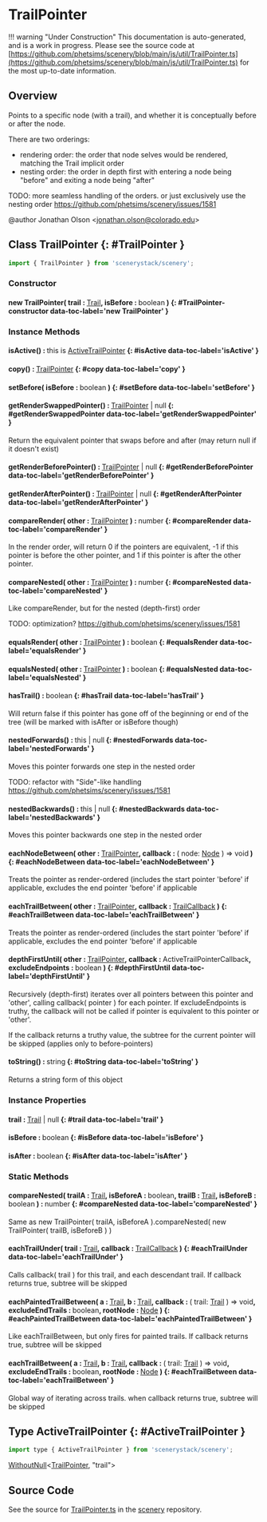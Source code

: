 # TrailPointer

!!! warning "Under Construction"
    This documentation is auto-generated, and is a work in progress. Please see the source code at
    [https://github.com/phetsims/scenery/blob/main/js/util/TrailPointer.ts](https://github.com/phetsims/scenery/blob/main/js/util/TrailPointer.ts) for the most up-to-date information.

## Overview

Points to a specific node (with a trail), and whether it is conceptually before or after the node.

There are two orderings:
- rendering order: the order that node selves would be rendered, matching the Trail implicit order
- nesting order:   the order in depth first with entering a node being "before" and exiting a node being "after"

TODO: more seamless handling of the orders. or just exclusively use the nesting order https://github.com/phetsims/scenery/issues/1581

@author Jonathan Olson &lt;jonathan.olson@colorado.edu&gt;

## Class TrailPointer {: #TrailPointer }


```js
import { TrailPointer } from 'scenerystack/scenery';
```
### Constructor

#### new TrailPointer( trail : <span style="font-weight: 400;">[Trail](../scenery/Trail.md)</span>, isBefore : <span style="font-weight: 400;"><span style="color: hsla(calc(var(--md-hue) + 180deg),80%,40%,1);">boolean</span></span> ) {: #TrailPointer-constructor data-toc-label='new TrailPointer' }

### Instance Methods

#### isActive() : <span style="font-weight: 400;"><span style="color: hsla(calc(var(--md-hue) + 180deg),80%,40%,1);">this</span> is [ActiveTrailPointer](../scenery/TrailPointer.md#ActiveTrailPointer)</span> {: #isActive data-toc-label='isActive' }

#### copy() : <span style="font-weight: 400;">[TrailPointer](../scenery/TrailPointer.md)</span> {: #copy data-toc-label='copy' }

#### setBefore( isBefore : <span style="font-weight: 400;"><span style="color: hsla(calc(var(--md-hue) + 180deg),80%,40%,1);">boolean</span></span> ) {: #setBefore data-toc-label='setBefore' }

#### getRenderSwappedPointer() : <span style="font-weight: 400;">[TrailPointer](../scenery/TrailPointer.md) | <span style="color: hsla(calc(var(--md-hue) + 180deg),80%,40%,1);">null</span></span> {: #getRenderSwappedPointer data-toc-label='getRenderSwappedPointer' }

Return the equivalent pointer that swaps before and after (may return null if it doesn't exist)

#### getRenderBeforePointer() : <span style="font-weight: 400;">[TrailPointer](../scenery/TrailPointer.md) | <span style="color: hsla(calc(var(--md-hue) + 180deg),80%,40%,1);">null</span></span> {: #getRenderBeforePointer data-toc-label='getRenderBeforePointer' }

#### getRenderAfterPointer() : <span style="font-weight: 400;">[TrailPointer](../scenery/TrailPointer.md) | <span style="color: hsla(calc(var(--md-hue) + 180deg),80%,40%,1);">null</span></span> {: #getRenderAfterPointer data-toc-label='getRenderAfterPointer' }

#### compareRender( other : <span style="font-weight: 400;">[TrailPointer](../scenery/TrailPointer.md)</span> ) : <span style="font-weight: 400;"><span style="color: hsla(calc(var(--md-hue) + 180deg),80%,40%,1);">number</span></span> {: #compareRender data-toc-label='compareRender' }

In the render order, will return 0 if the pointers are equivalent, -1 if this pointer is before the
other pointer, and 1 if this pointer is after the other pointer.

#### compareNested( other : <span style="font-weight: 400;">[TrailPointer](../scenery/TrailPointer.md)</span> ) : <span style="font-weight: 400;"><span style="color: hsla(calc(var(--md-hue) + 180deg),80%,40%,1);">number</span></span> {: #compareNested data-toc-label='compareNested' }

Like compareRender, but for the nested (depth-first) order

TODO: optimization? https://github.com/phetsims/scenery/issues/1581

#### equalsRender( other : <span style="font-weight: 400;">[TrailPointer](../scenery/TrailPointer.md)</span> ) : <span style="font-weight: 400;"><span style="color: hsla(calc(var(--md-hue) + 180deg),80%,40%,1);">boolean</span></span> {: #equalsRender data-toc-label='equalsRender' }

#### equalsNested( other : <span style="font-weight: 400;">[TrailPointer](../scenery/TrailPointer.md)</span> ) : <span style="font-weight: 400;"><span style="color: hsla(calc(var(--md-hue) + 180deg),80%,40%,1);">boolean</span></span> {: #equalsNested data-toc-label='equalsNested' }

#### hasTrail() : <span style="font-weight: 400;"><span style="color: hsla(calc(var(--md-hue) + 180deg),80%,40%,1);">boolean</span></span> {: #hasTrail data-toc-label='hasTrail' }

Will return false if this pointer has gone off of the beginning or end of the tree (will be marked with isAfter or
isBefore though)

#### nestedForwards() : <span style="font-weight: 400;"><span style="color: hsla(calc(var(--md-hue) + 180deg),80%,40%,1);">this</span> | <span style="color: hsla(calc(var(--md-hue) + 180deg),80%,40%,1);">null</span></span> {: #nestedForwards data-toc-label='nestedForwards' }

Moves this pointer forwards one step in the nested order

TODO: refactor with "Side"-like handling https://github.com/phetsims/scenery/issues/1581

#### nestedBackwards() : <span style="font-weight: 400;"><span style="color: hsla(calc(var(--md-hue) + 180deg),80%,40%,1);">this</span> | <span style="color: hsla(calc(var(--md-hue) + 180deg),80%,40%,1);">null</span></span> {: #nestedBackwards data-toc-label='nestedBackwards' }

Moves this pointer backwards one step in the nested order

#### eachNodeBetween( other : <span style="font-weight: 400;">[TrailPointer](../scenery/TrailPointer.md)</span>, callback : <span style="font-weight: 400;">( node: [Node](../scenery/Node.md) ) =&gt; <span style="color: hsla(calc(var(--md-hue) + 180deg),80%,40%,1);">void</span></span> ) {: #eachNodeBetween data-toc-label='eachNodeBetween' }

Treats the pointer as render-ordered (includes the start pointer 'before' if applicable, excludes the end pointer
'before' if applicable

#### eachTrailBetween( other : <span style="font-weight: 400;">[TrailPointer](../scenery/TrailPointer.md)</span>, callback : <span style="font-weight: 400;">[TrailCallback](../scenery/Trail.md#TrailCallback)</span> ) {: #eachTrailBetween data-toc-label='eachTrailBetween' }

Treats the pointer as render-ordered (includes the start pointer 'before' if applicable, excludes the end pointer
'before' if applicable

#### depthFirstUntil( other : <span style="font-weight: 400;">[TrailPointer](../scenery/TrailPointer.md)</span>, callback : <span style="font-weight: 400;">ActiveTrailPointerCallback</span>, excludeEndpoints : <span style="font-weight: 400;"><span style="color: hsla(calc(var(--md-hue) + 180deg),80%,40%,1);">boolean</span></span> ) {: #depthFirstUntil data-toc-label='depthFirstUntil' }

Recursively (depth-first) iterates over all pointers between this pointer and 'other', calling
callback( pointer ) for each pointer. If excludeEndpoints is truthy, the callback will not be
called if pointer is equivalent to this pointer or 'other'.

If the callback returns a truthy value, the subtree for the current pointer will be skipped
(applies only to before-pointers)

#### toString() : <span style="font-weight: 400;"><span style="color: hsla(calc(var(--md-hue) + 180deg),80%,40%,1);">string</span></span> {: #toString data-toc-label='toString' }

Returns a string form of this object

### Instance Properties

#### trail : <span style="font-weight: 400;">[Trail](../scenery/Trail.md) | <span style="color: hsla(calc(var(--md-hue) + 180deg),80%,40%,1);">null</span></span> {: #trail data-toc-label='trail' }

#### isBefore : <span style="font-weight: 400;"><span style="color: hsla(calc(var(--md-hue) + 180deg),80%,40%,1);">boolean</span></span> {: #isBefore data-toc-label='isBefore' }

#### isAfter : <span style="font-weight: 400;"><span style="color: hsla(calc(var(--md-hue) + 180deg),80%,40%,1);">boolean</span></span> {: #isAfter data-toc-label='isAfter' }

### Static Methods

#### compareNested( trailA : <span style="font-weight: 400;">[Trail](../scenery/Trail.md)</span>, isBeforeA : <span style="font-weight: 400;"><span style="color: hsla(calc(var(--md-hue) + 180deg),80%,40%,1);">boolean</span></span>, trailB : <span style="font-weight: 400;">[Trail](../scenery/Trail.md)</span>, isBeforeB : <span style="font-weight: 400;"><span style="color: hsla(calc(var(--md-hue) + 180deg),80%,40%,1);">boolean</span></span> ) : <span style="font-weight: 400;"><span style="color: hsla(calc(var(--md-hue) + 180deg),80%,40%,1);">number</span></span> {: #compareNested data-toc-label='compareNested' }

Same as new TrailPointer( trailA, isBeforeA ).compareNested( new TrailPointer( trailB, isBeforeB ) )

#### eachTrailUnder( trail : <span style="font-weight: 400;">[Trail](../scenery/Trail.md)</span>, callback : <span style="font-weight: 400;">[TrailCallback](../scenery/Trail.md#TrailCallback)</span> ) {: #eachTrailUnder data-toc-label='eachTrailUnder' }

Calls callback( trail ) for this trail, and each descendant trail. If callback returns true, subtree will be skipped

#### eachPaintedTrailBetween( a : <span style="font-weight: 400;">[Trail](../scenery/Trail.md)</span>, b : <span style="font-weight: 400;">[Trail](../scenery/Trail.md)</span>, callback : <span style="font-weight: 400;">( trail: [Trail](../scenery/Trail.md) ) =&gt; <span style="color: hsla(calc(var(--md-hue) + 180deg),80%,40%,1);">void</span></span>, excludeEndTrails : <span style="font-weight: 400;"><span style="color: hsla(calc(var(--md-hue) + 180deg),80%,40%,1);">boolean</span></span>, rootNode : <span style="font-weight: 400;">[Node](../scenery/Node.md)</span> ) {: #eachPaintedTrailBetween data-toc-label='eachPaintedTrailBetween' }

Like eachTrailBetween, but only fires for painted trails. If callback returns true, subtree will be skipped

#### eachTrailBetween( a : <span style="font-weight: 400;">[Trail](../scenery/Trail.md)</span>, b : <span style="font-weight: 400;">[Trail](../scenery/Trail.md)</span>, callback : <span style="font-weight: 400;">( trail: [Trail](../scenery/Trail.md) ) =&gt; <span style="color: hsla(calc(var(--md-hue) + 180deg),80%,40%,1);">void</span></span>, excludeEndTrails : <span style="font-weight: 400;"><span style="color: hsla(calc(var(--md-hue) + 180deg),80%,40%,1);">boolean</span></span>, rootNode : <span style="font-weight: 400;">[Node](../scenery/Node.md)</span> ) {: #eachTrailBetween data-toc-label='eachTrailBetween' }

Global way of iterating across trails. when callback returns true, subtree will be skipped



## Type ActiveTrailPointer {: #ActiveTrailPointer }


```js
import type { ActiveTrailPointer } from 'scenerystack/scenery';
```


[WithoutNull](../phet-core/WithoutNull.md)&lt;[TrailPointer](../scenery/TrailPointer.md), "trail"&gt;



## Source Code

See the source for [TrailPointer.ts](https://github.com/phetsims/scenery/blob/main/js/util/TrailPointer.ts) in the [scenery](https://github.com/phetsims/scenery) repository.
